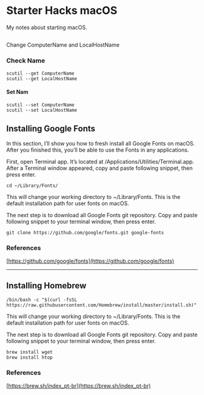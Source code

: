 # Starter Hacks macOS

My notes about starting macOS.

##

Change ComputerName and LocalHostName

### Check Name
```
scutil --get ComputerName
scutil --get LocalHostName
```

#### Set Nam
```
scutil --set ComputerName
scutil --set LocalHostName
```

## Installing Google Fonts

In this section, I’ll show you how to fresh install all Google Fonts on macOS. After you finished this, you’ll be able to use the Fonts in any applications.

First, open Terminal app. It’s located at /Applications/Utilities/Terminal.app. After a Terminal window appeared, copy and paste following snippet, then press enter.

```
cd ~/Library/Fonts/
```

This will change your working directory to ~/Library/Fonts. This is the default installation path for user fonts on macOS.

The next step is to download all Google Fonts git repository. Copy and paste following snippet to your terminal window, then press enter.

```
git clone https://github.com/google/fonts.git google-fonts
```

### References

[https://github.com/google/fonts](https://github.com/google/fonts)

---

## Installing Homebrew



```
/bin/bash -c "$(curl -fsSL https://raw.githubusercontent.com/Homebrew/install/master/install.sh)"
```

This will change your working directory to ~/Library/Fonts. This is the default installation path for user fonts on macOS.

The next step is to download all Google Fonts git repository. Copy and paste following snippet to your terminal window, then press enter.

```
brew install wget
brew install htop

```

### References

[https://brew.sh/index_pt-br](https://brew.sh/index_pt-br)
